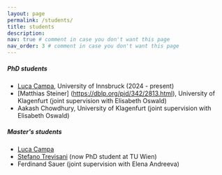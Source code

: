 ```yaml
---
layout: page
permalink: /students/
title: students
description: 
nav: true # comment in case you don't want this page
nav_order: 3 # comment in case you don't want this page
---
```



##### PhD students

- [Luca Campa](https://lucacampa.it), University of Innsbruck (2024 - present) 
- [Matthias Steiner] (https://dblp.org/pid/342/2813.html), University of Klagenfurt (joint supervision with Elisabeth Oswald)
- Aakash Chowdhury, University of Klagenfurt (joint supervision with Elisabeth Oswald)


##### Master's students
- [Luca Campa](https://lucacampa.it)
- [Stefano Trevisani](https://informatics.tuwien.ac.at/people/stefano-trevisani) (now PhD student at TU Wien)
- Ferdinand Sauer (joint supervision with Elena Andreeva)
